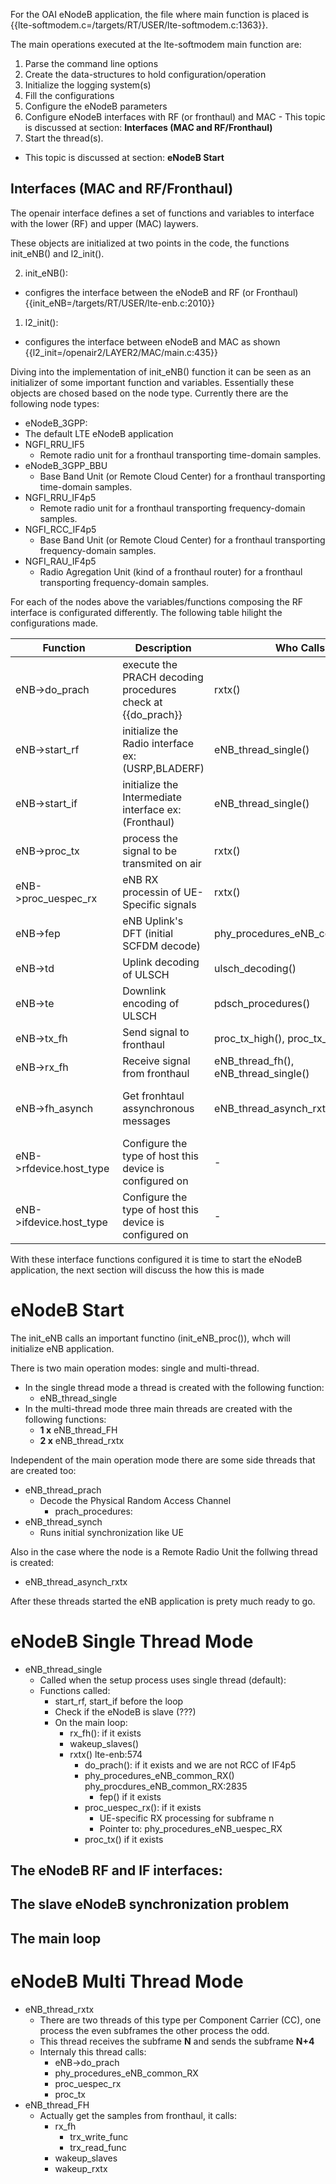 
For the OAI eNodeB application, the file where main function is placed is {{lte-softmodem.c=/targets/RT/USER/lte-softmodem.c:1363}}.

The main operations executed at the lte-softmodem main function are:

1. Parse the command line options
2. Create the data-structures to hold configuration/operation
1. Initialize the logging system(s)
3. Fill the configurations
  1. Configure the eNodeB parameters
  2. Configure eNodeB interfaces with RF (or fronthaul) and MAC
    - This topic is discussed at section: **Interfaces (MAC and RF/Fronthaul)**
4. Start the thread(s).
  - This topic is discussed at section: **eNodeB Start**

## Interfaces (MAC and RF/Fronthaul)

The openair interface defines a set of functions and variables to interface with the lower (RF) and upper (MAC) laywers. 

These objects are initialized at two points in the code, the functions init_eNB() and l2_init().

2. init_eNB(): 
 - configres the interface between the eNodeB and RF (or Fronthaul) {{init_eNB=/targets/RT/USER/lte-enb.c:2010}}
1. l2_init(): 
 - configures the interface between eNodeB and MAC as shown {{l2_init=/openair2/LAYER2/MAC/main.c:435}}

Diving into the implementation of init_eNB() function it can be seen as an initializer of some important
function and variables. Essentially these objects are chosed based on the node type.
Currently there are the following node types:

- eNodeB_3GPP:
 - The default LTE eNodeB application
- NGFI_RRU_IF5
  - Remote radio unit for a fronthaul transporting time-domain samples.
- eNodeB_3GPP_BBU
  - Base Band Unit (or Remote Cloud Center) for a fronthaul transporting time-domain samples.
- NGFI_RRU_IF4p5
  - Remote radio unit for a fronthaul transporting frequency-domain samples.
- NGFI_RCC_IF4p5
  - Base Band Unit (or Remote Cloud Center) for a fronthaul transporting frequency-domain samples.
- NGFI_RAU_IF4p5
  - Radio Agregation Unit (kind of a fronthaul router) for a fronthaul transporting frequency-domain samples.

For each of the nodes above the variables/functions composing the RF interface is configurated differently.
The following table hilight the configurations made.

| Function                 | Description                   | Who Calls  | Possible Val |
|--------------------------|-------------------------------|------------|--------------|
| eNB->do_prach            | execute the PRACH decoding procedures check at {{do_prach}} |  rxtx() | do_prach, NULL |
| eNB->start_rf            | initialize the Radio interface ex: (USRP,BLADERF) | eNB_thread_single() | start_rf, NULL |
| eNB->start_if            | initialize the Intermediate interface ex: (Fronthaul) | eNB_thread_single() | start_if, NULL|
| eNB->proc_tx             | process the signal to be transmited on air | rxtx() | proc_tx_full, proc_tx_high, NULL |
| eNB->proc_uespec_rx      | eNB RX processin of UE-Specific signals | rxtx() | phy_procedures_eNB_uespec_RX, NULL |
| eNB->fep                 | eNB Uplink's DFT (initial SCFDM decode) | phy_procedures_eNB_common_RX() | eNB_fep_full(), eNB_fep_rru_if5, NULL |
| eNB->td                  | Uplink decoding of ULSCH   | ulsch_decoding() | ulsch_decoding_data(), NULL |
| eNB->te                  | Downlink encoding of ULSCH | pdsch_procedures() | dlsch_encoding(), NULL |
| eNB->tx_fh               | Send signal to fronthaul | proc_tx_high(), proc_tx_full()  | tx_fh_if5_mobipass(), tx_fh_if5(), tx_fh_if4p5(), NULL |
| eNB->rx_fh               | Receive signal from fronthaul | eNB_thread_fh(), eNB_thread_single() | rx_rf(), rx_fh_slave(), rx_fh_if5(), rx_fh_if4p5(), NULL |
| eNB->fh_asynch           | Get fronhtaul assynchronous messages | eNB_thread_asynch_rxtx() | fh_if5_asynch_DL(), fh_if4p5_asynch_DL(), fh_if5_asynch_UL(), fh_if4p5_asynch_UL(), NULL |
| eNB->rfdevice.host_type  | Configure the type of host this device is configured on | - | BBU_HOST, RRH_HOST |
| eNB->ifdevice.host_type  | Configure the type of host this device is configured on | - | BBU_HOST |

With these interface functions configured it is time to start the eNodeB application,
the next section will discuss the how this is made

# eNodeB Start 

The init_eNB calls an important functino (init_eNB_proc()), whch will initialize 
eNB application.

There is two main operation modes: single and multi-thread.

- In the single thread mode a thread is created with the following function:
  - eNB_thread_single
- In the multi-thread mode three main threads are created with the following functions:
  - **1 x** eNB_thread_FH
  - **2 x** eNB_thread_rxtx

Independent of the main operation mode there are some side threads that are created too:

* eNB_thread_prach
  * Decode the Physical Random Access Channel
    * prach_procedures:
* eNB_thread_synch
  * Runs initial synchronization like UE

Also in the case where the node is a Remote Radio Unit the follwing thread is created:
- eNB_thread_asynch_rxtx

After these threads started the eNB application is prety much ready to go.

# eNodeB Single Thread Mode

* eNB_thread_single
  * Called when the setup process uses single thread (default):
  * Functions called:
     * start_rf, start_if before the loop
     * Check if the eNodeB is slave (???)
     * On the main loop:
        * rx_fh(): if it exists
        * wakeup_slaves()
        * rxtx() lte-enb:574
          * do_prach(): if it exists and we are not RCC of IF4p5
          * phy_procedures_eNB_common_RX() phy_procdures_eNB_common_RX:2835
            * fep() if it exists
          * proc_uespec_rx(): if it exists
            * UE-specific RX processing for subframe n
            * Pointer to: phy_procedures_eNB_uespec_RX
          * proc_tx() if it exists

## The eNodeB RF and IF interfaces:

## The slave eNodeB synchronization problem

## The main loop

# eNodeB Multi Thread Mode

* eNB_thread_rxtx
  * There are two threads of this type per Component Carrier (CC), one process the even subframes the other process the odd.
  * This thread receives the subframe **N** and sends the subframe **N+4**
  * Internaly this thread calls:
    * eNB->do_prach
    * phy_procedures_eNB_common_RX
    * proc_uespec_rx
    * proc_tx
* eNB_thread_FH
  * Actually get the samples from fronthaul, it calls:
    - rx_fh
      - trx_write_func
      - trx_read_func
    - wakeup_slaves
    - wakeup_rxtx

